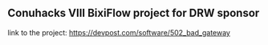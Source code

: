 ## Conuhacks VIII BixiFlow project for DRW sponsor
link to the project:
https://devpost.com/software/502_bad_gateway
